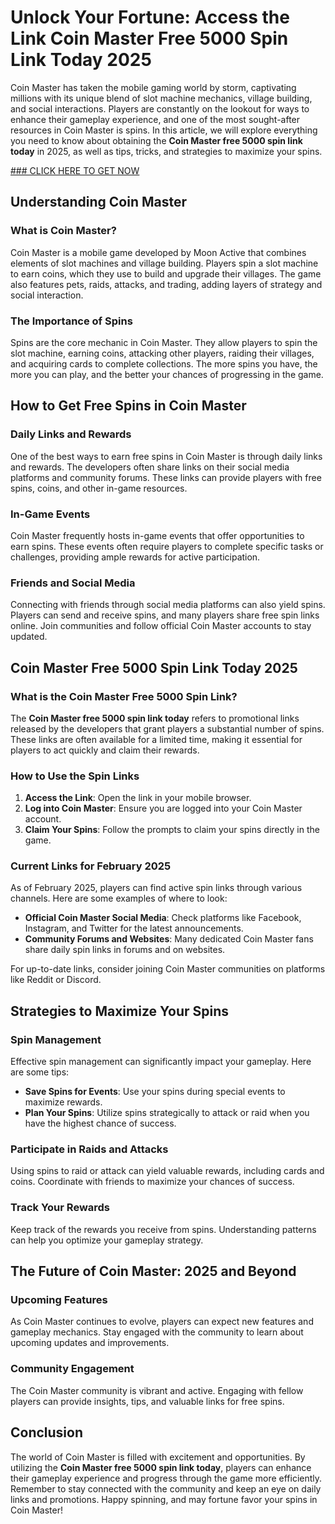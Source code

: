 # Unlock Your Fortune: Access the Link Coin Master Free 5000 Spin Link Today 2025

Coin Master has taken the mobile gaming world by storm, captivating millions with its unique blend of slot machine mechanics, village building, and social interactions. Players are constantly on the lookout for ways to enhance their gameplay experience, and one of the most sought-after resources in Coin Master is spins. In this article, we will explore everything you need to know about obtaining the **Coin Master free 5000 spin link today** in 2025, as well as tips, tricks, and strategies to maximize your spins.

[### CLICK HERE TO GET NOW](https://todaylink.site/Coinspins/)

## Understanding Coin Master

### What is Coin Master?

Coin Master is a mobile game developed by Moon Active that combines elements of slot machines and village building. Players spin a slot machine to earn coins, which they use to build and upgrade their villages. The game also features pets, raids, attacks, and trading, adding layers of strategy and social interaction.

### The Importance of Spins

Spins are the core mechanic in Coin Master. They allow players to spin the slot machine, earning coins, attacking other players, raiding their villages, and acquiring cards to complete collections. The more spins you have, the more you can play, and the better your chances of progressing in the game.

## How to Get Free Spins in Coin Master

### Daily Links and Rewards

One of the best ways to earn free spins in Coin Master is through daily links and rewards. The developers often share links on their social media platforms and community forums. These links can provide players with free spins, coins, and other in-game resources.

### In-Game Events

Coin Master frequently hosts in-game events that offer opportunities to earn spins. These events often require players to complete specific tasks or challenges, providing ample rewards for active participation.

### Friends and Social Media

Connecting with friends through social media platforms can also yield spins. Players can send and receive spins, and many players share free spin links online. Join communities and follow official Coin Master accounts to stay updated.

## Coin Master Free 5000 Spin Link Today 2025

### What is the Coin Master Free 5000 Spin Link?

The **Coin Master free 5000 spin link today** refers to promotional links released by the developers that grant players a substantial number of spins. These links are often available for a limited time, making it essential for players to act quickly and claim their rewards.

### How to Use the Spin Links

1. **Access the Link**: Open the link in your mobile browser.
2. **Log into Coin Master**: Ensure you are logged into your Coin Master account.
3. **Claim Your Spins**: Follow the prompts to claim your spins directly in the game.

### Current Links for February 2025

As of February 2025, players can find active spin links through various channels. Here are some examples of where to look:

- **Official Coin Master Social Media**: Check platforms like Facebook, Instagram, and Twitter for the latest announcements.
- **Community Forums and Websites**: Many dedicated Coin Master fans share daily spin links in forums and on websites.
  
For up-to-date links, consider joining Coin Master communities on platforms like Reddit or Discord.

## Strategies to Maximize Your Spins

### Spin Management

Effective spin management can significantly impact your gameplay. Here are some tips:

- **Save Spins for Events**: Use your spins during special events to maximize rewards.
- **Plan Your Spins**: Utilize spins strategically to attack or raid when you have the highest chance of success.

### Participate in Raids and Attacks

Using spins to raid or attack can yield valuable rewards, including cards and coins. Coordinate with friends to maximize your chances of success.

### Track Your Rewards

Keep track of the rewards you receive from spins. Understanding patterns can help you optimize your gameplay strategy.

## The Future of Coin Master: 2025 and Beyond

### Upcoming Features

As Coin Master continues to evolve, players can expect new features and gameplay mechanics. Stay engaged with the community to learn about upcoming updates and improvements.

### Community Engagement

The Coin Master community is vibrant and active. Engaging with fellow players can provide insights, tips, and valuable links for free spins.

## Conclusion

The world of Coin Master is filled with excitement and opportunities. By utilizing the **Coin Master free 5000 spin link today**, players can enhance their gameplay experience and progress through the game more efficiently. Remember to stay connected with the community and keep an eye on daily links and promotions. Happy spinning, and may fortune favor your spins in Coin Master!
